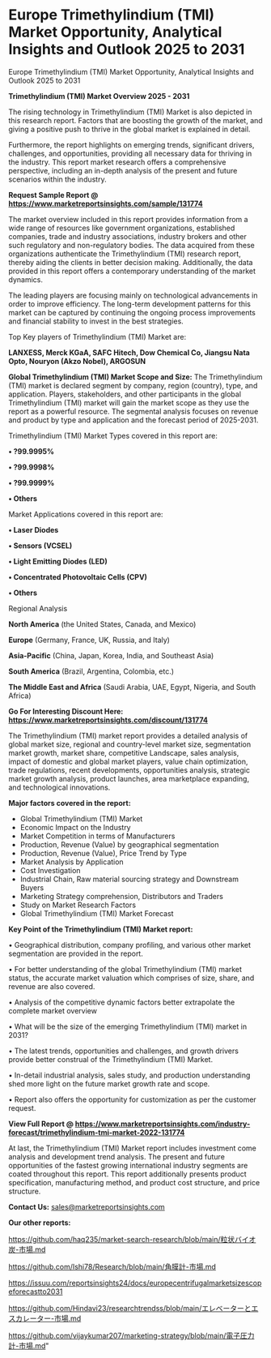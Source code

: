# Europe Trimethylindium (TMI) Market Opportunity, Analytical Insights and Outlook 2025 to 2031
Europe Trimethylindium (TMI) Market Opportunity, Analytical Insights and Outlook 2025 to 2031

<Strong> Trimethylindium (TMI) Market Overview 2025 - 2031</strong>

The rising technology in Trimethylindium (TMI) Market is also depicted in this research report. Factors that are boosting the growth of the market, and giving a positive push to thrive in the global market is explained in detail.

Furthermore, the report highlights on emerging trends, significant drivers, challenges, and opportunities, providing all necessary data for thriving in the industry. This report market research offers a comprehensive perspective, including an in-depth analysis of the present and future scenarios within the industry.

<strong>Request Sample Report @ <a href=https://www.marketreportsinsights.com/sample/131774>https://www.marketreportsinsights.com/sample/131774</a></strong>

The market overview included in this report provides information from a wide range of resources like government organizations, established companies, trade and industry associations, industry brokers and other such regulatory and non-regulatory bodies. The data acquired from these organizations authenticate the Trimethylindium (TMI) research report, thereby aiding the clients in better decision making. Additionally, the data provided in this report offers a contemporary understanding of the market dynamics.

The leading players are focusing mainly on technological advancements in order to improve efficiency. The long-term development patterns for this market can be captured by continuing the ongoing process improvements and financial stability to invest in the best strategies.

Top Key players of Trimethylindium (TMI) Market are:

<strong>LANXESS, Merck KGaA, SAFC Hitech, Dow Chemical Co, Jiangsu Nata Opto, Nouryon (Akzo Nobel), ARGOSUN</strong>

<strong><b>Global Trimethylindium (TMI) Market Scope and Size:</b></strong>
The Trimethylindium (TMI) market is declared segment by company, region (country), type, and application. Players, stakeholders, and other participants in the global Trimethylindium (TMI) market will gain the market scope as they use the report as a powerful resource. The segmental analysis focuses on revenue and product by type and application and the forecast period of 2025-2031.

Trimethylindium (TMI) Market Types covered in this report are:

<strong>• ?99.9995%

• ?99.9998%

• ?99.9999%

• Others</strong>

Market Applications covered in this report are:

<strong>• Laser Diodes

• Sensors (VCSEL)

• Light Emitting Diodes (LED)

• Concentrated Photovoltaic Cells (CPV)

• Others</strong> 

Regional Analysis

<strong>North America</strong> (the United States, Canada, and Mexico)

<strong>Europe</strong> (Germany, France, UK, Russia, and Italy)

<strong>Asia-Pacific</strong> (China, Japan, Korea, India, and Southeast Asia)

<strong>South America</strong> (Brazil, Argentina, Colombia, etc.)

<strong>The Middle East and Africa</strong> (Saudi Arabia, UAE, Egypt, Nigeria, and South Africa)

<strong>Go For Interesting Discount Here: <a href=https://www.marketreportsinsights.com/discount/131774>https://www.marketreportsinsights.com/discount/131774</a></strong>

The Trimethylindium (TMI) market report provides a detailed analysis of global market size, regional and country-level market size, segmentation market growth, market share, competitive Landscape, sales analysis, impact of domestic and global market players, value chain optimization, trade regulations, recent developments, opportunities analysis, strategic market growth analysis, product launches, area marketplace expanding, and technological innovations.

<strong><b>Major factors covered in the report:</b></strong>
<ul>
  <li>Global Trimethylindium (TMI) Market </li>
  <li>Economic Impact on the Industry</li>
  <li>Market Competition in terms of Manufacturers</li>
  <li>Production, Revenue (Value) by geographical segmentation</li>
  <li>Production, Revenue (Value), Price Trend by Type</li>
  <li>Market Analysis by Application</li>
  <li>Cost Investigation</li>
  <li>Industrial Chain, Raw material sourcing strategy and Downstream Buyers</li>
  <li>Marketing Strategy comprehension, Distributors and Traders</li>
  <li>Study on Market Research Factors</li>
  <li>Global Trimethylindium (TMI) Market Forecast</li>
</ul>

<strong><b>Key Point of the Trimethylindium (TMI) Market report:</b></strong>

• Geographical distribution, company profiling, and various other market segmentation are provided in the report.

• For better understanding of the global Trimethylindium (TMI) market status, the accurate market valuation which comprises of size, share, and revenue are also covered.

• Analysis of the competitive dynamic factors better extrapolate the complete market overview

• What will be the size of the emerging Trimethylindium (TMI) market in 2031?

• The latest trends, opportunities and challenges, and growth drivers provide better construal of the Trimethylindium (TMI) Market.

• In-detail industrial analysis, sales study, and production understanding shed more light on the future market growth rate and scope.

• Report also offers the opportunity for customization as per the customer request.

<strong><b>View Full Report @ <a href=https://www.marketreportsinsights.com/industry-forecast/trimethylindium-tmi-market-2022-131774>https://www.marketreportsinsights.com/industry-forecast/trimethylindium-tmi-market-2022-131774</a></b></strong>


At last, the Trimethylindium (TMI) Market report includes investment come analysis and development trend analysis. The present and future opportunities of the fastest growing international industry segments are coated throughout this report. This report additionally presents product specification, manufacturing method, and product cost structure, and price structure.

<strong>Contact Us:</strong>
sales@marketreportsinsights.com

<strong>Our other reports:</strong>

<a href=https://github.com/haq235/market-search-research/blob/main/粒状バイオ炭-市場.md>https://github.com/haq235/market-search-research/blob/main/粒状バイオ炭-市場.md</a>

<a href=https://github.com/Ishi78/Research/blob/main/角膜計-市場.md>https://github.com/Ishi78/Research/blob/main/角膜計-市場.md</a>

<a href=https://issuu.com/reportsinsights24/docs/europecentrifugalmarketsizescopeforecastto2031>https://issuu.com/reportsinsights24/docs/europecentrifugalmarketsizescopeforecastto2031</a>

<a href=https://github.com/Hindavi23/researchtrendss/blob/main/エレベーターとエスカレーター-市場.md>https://github.com/Hindavi23/researchtrendss/blob/main/エレベーターとエスカレーター-市場.md</a>

<a href=https://github.com/vijaykumar207/marketing-strategy/blob/main/電子圧力計-市場.md>https://github.com/vijaykumar207/marketing-strategy/blob/main/電子圧力計-市場.md</a>"

